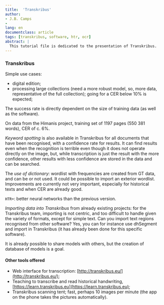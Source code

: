 ```yaml
---
title:  'Transkribus'
author: 
- J.B. Camps
- 
lang: en
documentclass: article
tags: [transkribus, software, htr, ocr]
abstract: |
  This tutorial file is dedicated to the presentation of Transkribus.
---
```


### Transkribus

Simple use cases:

- digital edition;
- processing large collections (need a more robust model, so, more data, representative of the full collection); going for a CER below 10% is expected;

The success rate is directly dependent on the size of training data (as well as the software).

On data from the Himanis project, training set of 1197 pages (550 381 words), CER of c. 6%.

*Keyword spotting* is also available in Transkribus for all documents that have been recognised, with a confidence rate for results. It can find results even when the recognition is terrible even though it does not operate directly on the image, but, while transcription is just the result with the more confidence, other results with less confidence are stored in the data and can be searched.

The _use of dictionary_: wordlist with frequencies are created from GT data, and can be or not used. It could be possible to import an exterior wordlist. Improvements are currently not very important, especially for historical texts and when CER are already good.

`HTR+`: better neural networks than the previous version.

*Importing data into Transkribus* from already existing projects: for the Transkribus team, importing is not centric, and too difficult to handle given the variety of formats, except for simple text.
Can you import text regions recognised from other software? Yes, you can for instance use dhSegment and import in Transkribus (it has already been done for this specific software).

It is already possible to share models with others, but the creation of database of models is a goal.

#### Other tools offered

- Web interface for transcription: [http://transkribus.eu/](http://transkribus.eu/);
- Teaching to transcribe and read historical handwriting, [https://learn.transkribus.eu](https://learn.transkribus.eu);
- Transkribus scanning tent; fast, perhaps 10 images per minute (the app on the phone takes the pictures automatically).



